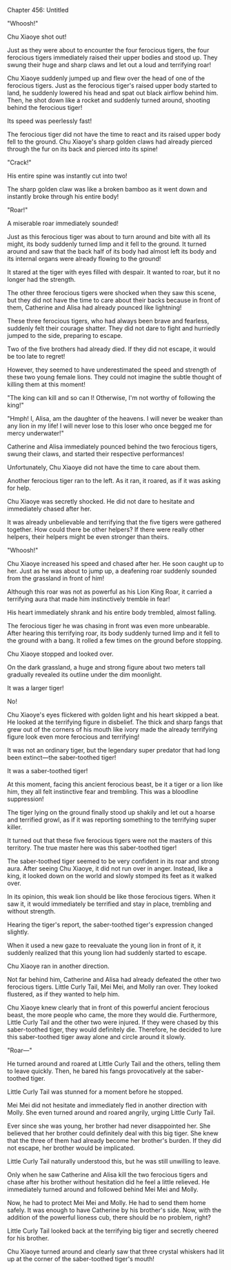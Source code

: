 Chapter 456: Untitled

"Whoosh\!"

Chu Xiaoye shot out\!

Just as they were about to encounter the four ferocious tigers, the four ferocious tigers immediately raised their upper bodies and stood up. They swung their huge and sharp claws and let out a loud and terrifying roar\!

Chu Xiaoye suddenly jumped up and flew over the head of one of the ferocious tigers. Just as the ferocious tiger's raised upper body started to land, he suddenly lowered his head and spat out black airflow behind him. Then, he shot down like a rocket and suddenly turned around, shooting behind the ferocious tiger\!

Its speed was peerlessly fast\!

The ferocious tiger did not have the time to react and its raised upper body fell to the ground. Chu Xiaoye's sharp golden claws had already pierced through the fur on its back and pierced into its spine\!

"Crack\!"

His entire spine was instantly cut into two\!

The sharp golden claw was like a broken bamboo as it went down and instantly broke through his entire body\!

"Roar\!"

A miserable roar immediately sounded\!

Just as this ferocious tiger was about to turn around and bite with all its might, its body suddenly turned limp and it fell to the ground. It turned around and saw that the back half of its body had almost left its body and its internal organs were already flowing to the ground\!

It stared at the tiger with eyes filled with despair. It wanted to roar, but it no longer had the strength.

The other three ferocious tigers were shocked when they saw this scene, but they did not have the time to care about their backs because in front of them, Catherine and Alisa had already pounced like lightning\!

These three ferocious tigers, who had always been brave and fearless, suddenly felt their courage shatter. They did not dare to fight and hurriedly jumped to the side, preparing to escape.

Two of the five brothers had already died. If they did not escape, it would be too late to regret\!

However, they seemed to have underestimated the speed and strength of these two young female lions. They could not imagine the subtle thought of killing them at this moment\!

"The king can kill and so can I\! Otherwise, I'm not worthy of following the king\!"

"Hmph\! I, Alisa, am the daughter of the heavens. I will never be weaker than any lion in my life\! I will never lose to this loser who once begged me for mercy underwater\!"

Catherine and Alisa immediately pounced behind the two ferocious tigers, swung their claws, and started their respective performances\!

Unfortunately, Chu Xiaoye did not have the time to care about them.

Another ferocious tiger ran to the left. As it ran, it roared, as if it was asking for help.

Chu Xiaoye was secretly shocked. He did not dare to hesitate and immediately chased after her.

It was already unbelievable and terrifying that the five tigers were gathered together. How could there be other helpers? If there were really other helpers, their helpers might be even stronger than theirs.

"Whoosh\!"

Chu Xiaoye increased his speed and chased after her. He soon caught up to her. Just as he was about to jump up, a deafening roar suddenly sounded from the grassland in front of him\!

Although this roar was not as powerful as his Lion King Roar, it carried a terrifying aura that made him instinctively tremble in fear\!

His heart immediately shrank and his entire body trembled, almost falling.

The ferocious tiger he was chasing in front was even more unbearable. After hearing this terrifying roar, its body suddenly turned limp and it fell to the ground with a bang. It rolled a few times on the ground before stopping.

Chu Xiaoye stopped and looked over.

On the dark grassland, a huge and strong figure about two meters tall gradually revealed its outline under the dim moonlight.

It was a larger tiger\!

No\!

Chu Xiaoye's eyes flickered with golden light and his heart skipped a beat. He looked at the terrifying figure in disbelief. The thick and sharp fangs that grew out of the corners of his mouth like ivory made the already terrifying figure look even more ferocious and terrifying\!

It was not an ordinary tiger, but the legendary super predator that had long been extinct—the saber-toothed tiger\!

It was a saber-toothed tiger\!

At this moment, facing this ancient ferocious beast, be it a tiger or a lion like him, they all felt instinctive fear and trembling. This was a bloodline suppression\!

The tiger lying on the ground finally stood up shakily and let out a hoarse and terrified growl, as if it was reporting something to the terrifying super killer.

It turned out that these five ferocious tigers were not the masters of this territory. The true master here was this saber-toothed tiger\!

The saber-toothed tiger seemed to be very confident in its roar and strong aura. After seeing Chu Xiaoye, it did not run over in anger. Instead, like a king, it looked down on the world and slowly stomped its feet as it walked over.

In its opinion, this weak lion should be like those ferocious tigers. When it saw it, it would immediately be terrified and stay in place, trembling and without strength.

Hearing the tiger's report, the saber-toothed tiger's expression changed slightly.

When it used a new gaze to reevaluate the young lion in front of it, it suddenly realized that this young lion had suddenly started to escape.

Chu Xiaoye ran in another direction.

Not far behind him, Catherine and Alisa had already defeated the other two ferocious tigers. Little Curly Tail, Mei Mei, and Molly ran over. They looked flustered, as if they wanted to help him.

Chu Xiaoye knew clearly that in front of this powerful ancient ferocious beast, the more people who came, the more they would die. Furthermore, Little Curly Tail and the other two were injured. If they were chased by this saber-toothed tiger, they would definitely die. Therefore, he decided to lure this saber-toothed tiger away alone and circle around it slowly.

"Roar—"

He turned around and roared at Little Curly Tail and the others, telling them to leave quickly. Then, he bared his fangs provocatively at the saber-toothed tiger.

Little Curly Tail was stunned for a moment before he stopped.

Mei Mei did not hesitate and immediately fled in another direction with Molly. She even turned around and roared angrily, urging Little Curly Tail.

Ever since she was young, her brother had never disappointed her. She believed that her brother could definitely deal with this big tiger. She knew that the three of them had already become her brother's burden. If they did not escape, her brother would be implicated.

Little Curly Tail naturally understood this, but he was still unwilling to leave.

Only when he saw Catherine and Alisa kill the two ferocious tigers and chase after his brother without hesitation did he feel a little relieved. He immediately turned around and followed behind Mei Mei and Molly.

Now, he had to protect Mei Mei and Molly. He had to send them home safely. It was enough to have Catherine by his brother's side. Now, with the addition of the powerful lioness cub, there should be no problem, right?

Little Curly Tail looked back at the terrifying big tiger and secretly cheered for his brother.

Chu Xiaoye turned around and clearly saw that three crystal whiskers had lit up at the corner of the saber-toothed tiger's mouth\!